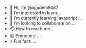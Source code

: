 - 👋 Hi, I’m @agudelo9087
- 👀 I’m interested in learn...
- 🌱 I’m currently learning javascript ...
- 💞️ I’m looking to collaborate on ...
- 📫 How to reach me ...
- 😄 Pronouns: ...
- ⚡ Fun fact: ...

<!---
agudelo9087/agudelo9087 is a ✨ special ✨ repository because its `README.md` (this file) appears on your GitHub profile.
You can click the Preview link to take a look at your changes.
--->
